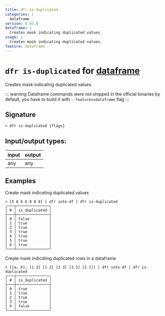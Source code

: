 ```yaml
---
title: dfr is-duplicated
categories: |
  dataframe
version: 0.93.0
dataframe: |
  Creates mask indicating duplicated values.
usage: |
  Creates mask indicating duplicated values.
feature: dataframe
---
```

<!-- This file is automatically generated. Please edit the command in https://github.com/nushell/nushell instead. -->

# `dfr is-duplicated` for [dataframe](/commands/categories/dataframe.md)

<div class='command-title'>Creates mask indicating duplicated values.</div>

::: warning
Dataframe commands were not shipped in the official binaries by default, you have to build it with `--features=dataframe` flag
:::

## Signature

```> dfr is-duplicated {flags} ```


## Input/output types:

| input | output |
| ----- | ------ |
| any   | any    |

## Examples

Create mask indicating duplicated values
```nu
> [5 6 6 6 8 8 8] | dfr into-df | dfr is-duplicated
╭───┬───────────────╮
│ # │ is_duplicated │
├───┼───────────────┤
│ 0 │ false         │
│ 1 │ true          │
│ 2 │ true          │
│ 3 │ true          │
│ 4 │ true          │
│ 5 │ true          │
│ 6 │ true          │
╰───┴───────────────╯

```

Create mask indicating duplicated rows in a dataframe
```nu
> [[a, b]; [1 2] [1 2] [3 3] [3 3] [1 1]] | dfr into-df | dfr is-duplicated
╭───┬───────────────╮
│ # │ is_duplicated │
├───┼───────────────┤
│ 0 │ true          │
│ 1 │ true          │
│ 2 │ true          │
│ 3 │ true          │
│ 4 │ false         │
╰───┴───────────────╯

```
